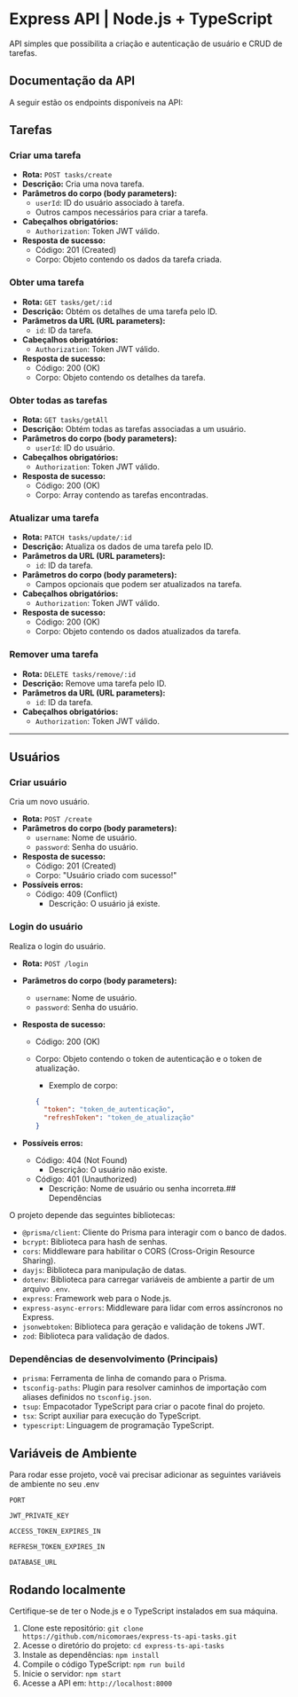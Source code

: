 
# Express API | Node.js + TypeScript

API simples que possibilita a criação e autenticação  de usuário e CRUD de tarefas.



## Documentação da API

A seguir estão os endpoints disponíveis na API:

## Tarefas

### Criar uma tarefa

-   **Rota:** `POST tasks/create`
-   **Descrição:** Cria uma nova tarefa.
-   **Parâmetros do corpo (body parameters):**
    -   `userId`: ID do usuário associado à tarefa.
    -   Outros campos necessários para criar a tarefa.
-   **Cabeçalhos obrigatórios:**
    -   `Authorization`: Token JWT válido.
-   **Resposta de sucesso:**
    -   Código: 201 (Created)
    -   Corpo: Objeto contendo os dados da tarefa criada.

### Obter uma tarefa

-   **Rota:** `GET tasks/get/:id`
-   **Descrição:** Obtém os detalhes de uma tarefa pelo ID.
-   **Parâmetros da URL (URL parameters):**
    -   `id`: ID da tarefa.
-   **Cabeçalhos obrigatórios:**
    -   `Authorization`: Token JWT válido.
-   **Resposta de sucesso:**
    -   Código: 200 (OK)
    -   Corpo: Objeto contendo os detalhes da tarefa.

### Obter todas as tarefas

-   **Rota:** `GET tasks/getAll`
-   **Descrição:** Obtém todas as tarefas associadas a um usuário.
-   **Parâmetros do corpo (body parameters):**
    -   `userId`: ID do usuário.
-   **Cabeçalhos obrigatórios:**
    -   `Authorization`: Token JWT válido.
-   **Resposta de sucesso:**
    -   Código: 200 (OK)
    -   Corpo: Array contendo as tarefas encontradas.

### Atualizar uma tarefa

-   **Rota:** `PATCH tasks/update/:id`
-   **Descrição:** Atualiza os dados de uma tarefa pelo ID.
-   **Parâmetros da URL (URL parameters):**
    -   `id`: ID da tarefa.
-   **Parâmetros do corpo (body parameters):**
    -   Campos opcionais que podem ser atualizados na tarefa.
-   **Cabeçalhos obrigatórios:**
    -   `Authorization`: Token JWT válido.
-   **Resposta de sucesso:**
    -   Código: 200 (OK)
    -   Corpo: Objeto contendo os dados atualizados da tarefa.

### Remover uma tarefa

-   **Rota:** `DELETE tasks/remove/:id`
-   **Descrição:** Remove uma tarefa pelo ID.
-   **Parâmetros da URL (URL parameters):**
    -   `id`: ID da tarefa.
-   **Cabeçalhos obrigatórios:**
    -   `Authorization`: Token JWT válido.

---
## Usuários

### Criar usuário

Cria um novo usuário.

-   **Rota:** `POST /create`
-   **Parâmetros do corpo (body parameters):**
    -   `username`: Nome de usuário.
    -   `password`: Senha do usuário.
-   **Resposta de sucesso:**
    -   Código: 201 (Created)
    -   Corpo: "Usuário criado com sucesso!"
-   **Possíveis erros:**
    -   Código: 409 (Conflict)
        -   Descrição: O usuário já existe.

### Login do usuário

Realiza o login do usuário.

-   **Rota:** `POST /login`
-   **Parâmetros do corpo (body parameters):**
    -   `username`: Nome de usuário.
    -   `password`: Senha do usuário.
-   **Resposta de sucesso:**
    -   Código: 200 (OK)
    -   Corpo: Objeto contendo o token de autenticação e o token de atualização.
        
        -   Exemplo de corpo:

        ```json
        {
          "token": "token_de_autenticação",
          "refreshToken": "token_de_atualização"
        } 
        ```
        
-   **Possíveis erros:**
    -   Código: 404 (Not Found)
        -   Descrição: O usuário não existe.
    -   Código: 401 (Unauthorized)
        -   Descrição: Nome de usuário ou senha incorreta.## Dependências

O projeto depende das seguintes bibliotecas:

-   `@prisma/client`: Cliente do Prisma para interagir com o banco de dados.
-   `bcrypt`: Biblioteca para hash de senhas.
-   `cors`: Middleware para habilitar o CORS (Cross-Origin Resource Sharing).
-   `dayjs`: Biblioteca para manipulação de datas.
-   `dotenv`: Biblioteca para carregar variáveis de ambiente a partir de um arquivo `.env`.
-   `express`: Framework web para o Node.js.
-   `express-async-errors`: Middleware para lidar com erros assíncronos no Express.
-   `jsonwebtoken`: Biblioteca para geração e validação de tokens JWT.
-   `zod`: Biblioteca para validação de dados.

### Dependências de desenvolvimento (Principais)

-   `prisma`: Ferramenta de linha de comando para o Prisma.
-   `tsconfig-paths`: Plugin para resolver caminhos de importação com aliases definidos no `tsconfig.json`.
-   `tsup`: Empacotador TypeScript para criar o pacote final do projeto.
-   `tsx`: Script auxiliar para execução do TypeScript.
-   `typescript`: Linguagem de programação TypeScript.

## Variáveis de Ambiente

Para rodar esse projeto, você vai precisar adicionar as seguintes variáveis de ambiente no seu .env

`PORT`

`JWT_PRIVATE_KEY`

`ACCESS_TOKEN_EXPIRES_IN`

`REFRESH_TOKEN_EXPIRES_IN`

`DATABASE_URL`


## Rodando localmente

Certifique-se de ter o Node.js e o TypeScript instalados em sua máquina.

1.  Clone este repositório: `git clone https://github.com/nicomoraes/express-ts-api-tasks.git`
2.  Acesse o diretório do projeto: `cd express-ts-api-tasks`
3.  Instale as dependências: `npm install`
4.  Compile o código TypeScript: `npm run build`
5.  Inicie o servidor: `npm start`
6.  Acesse a API em: `http://localhost:8000`